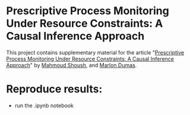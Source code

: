 # Prescriptive Process Monitoring Under Resource Constraints: A Causal Inference Approach

This project contains supplementary material for the article "[Prescriptive Process Monitoring Under Resource Constraints: A Causal Inference Approach](https://drive.google.com/drive/folders/1ut9HR5I4Bvo96WcG09Boex_XfC6rJujZ?usp=sharing)" by [Mahmoud Shoush](https://scholar.google.com/citations?user=Jw4rBlkAAAAJ&hl=en), and [Marlon Dumas](https://kodu.ut.ee/~dumas/).


# Reproduce results:
* run the .ipynb notebook


                 


